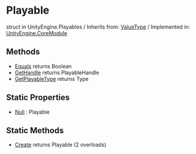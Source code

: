 # Playable
struct in UnityEngine.Playables
 / Inherits from: <a href="https://docs.unity3d.com/6000.2/Documentation/ScriptReference/ValueType.html">ValueType</a> / Implemented in: <a href="https://docs.unity3d.com/6000.2/Documentation/ScriptReference/UnityEngine.CoreModule.html">UnityEngine.CoreModule</a>

## Methods
- <a href="https://docs.unity3d.com/6000.2/Documentation/ScriptReference/Playable.Equals.html">Equals</a> returns Boolean
- <a href="https://docs.unity3d.com/6000.2/Documentation/ScriptReference/Playable.GetHandle.html">GetHandle</a> returns PlayableHandle
- <a href="https://docs.unity3d.com/6000.2/Documentation/ScriptReference/Playable.GetPlayableType.html">GetPlayableType</a> returns Type

## Static Properties
- <a href="https://docs.unity3d.com/6000.2/Documentation/ScriptReference/Playable-Null.html">Null</a> : Playable

## Static Methods
- <a href="https://docs.unity3d.com/6000.2/Documentation/ScriptReference/Playable.Create.html">Create</a> returns Playable (2 overloads)
